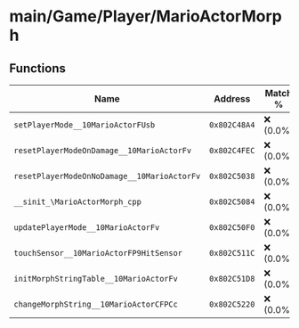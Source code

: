 # main/Game/Player/MarioActorMorph

## Functions

| Name | Address | Match % |
|------|---------|---------|
| `setPlayerMode__10MarioActorFUsb` | `0x802C48A4` | :x: (0.0%) |
| `resetPlayerModeOnDamage__10MarioActorFv` | `0x802C4FEC` | :x: (0.0%) |
| `resetPlayerModeOnNoDamage__10MarioActorFv` | `0x802C5038` | :x: (0.0%) |
| `__sinit_\MarioActorMorph_cpp` | `0x802C5084` | :x: (0.0%) |
| `updatePlayerMode__10MarioActorFv` | `0x802C50F0` | :x: (0.0%) |
| `touchSensor__10MarioActorFP9HitSensor` | `0x802C511C` | :x: (0.0%) |
| `initMorphStringTable__10MarioActorFv` | `0x802C51D8` | :x: (0.0%) |
| `changeMorphString__10MarioActorCFPCc` | `0x802C5220` | :x: (0.0%) |